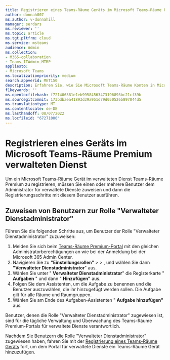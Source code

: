 ```yaml
---
title: Registrieren eines Teams-Räume Geräts im Microsoft Teams-Räume Premium verwalteten Dienst
author: donnah007
ms.author: v-donnahill
manager: serdars
ms.reviewer: ''
ms.topic: article
ms.tgt.pltfrm: cloud
ms.service: msteams
audience: Admin
ms.collection:
- M365-collaboration
- Teams_ITAdmin_MTRP
appliesto:
- Microsoft Teams
ms.localizationpriority: medium
search.appverid: MET150
description: Erfahren Sie, wie Sie Microsoft Teams-Räume Konten in Microsoft Teams-Räume Premium verwalteten Dienst registrieren.
f1keywords: ''
ms.openlocfilehash: f721406381e1eb99584563473196893bc21cf39b
ms.sourcegitcommit: 173bdbaea41893d39a951d79d050526b897044d5
ms.translationtype: MT
ms.contentlocale: de-DE
ms.lasthandoff: 08/07/2022
ms.locfileid: "67271000"
---
```

# <a name="enroll-a-device-in-the-microsoft-teams-rooms-premium-managed-service"></a>Registrieren eines Geräts im Microsoft Teams-Räume Premium verwalteten Dienst

Um ein Microsoft Teams-Räume Gerät im verwalteten Dienst Teams-Räume Premium zu registrieren, müssen Sie einen oder mehrere Benutzer dem Administrator für verwaltete Dienste zuweisen und dann die Registrierungsschritte mit diesem Benutzer ausführen.

## <a name="assign-users-to-the-managed-service-administrator-role"></a>Zuweisen von Benutzern zur Rolle "Verwalteter Dienstadministrator"

Führen Sie die folgenden Schritte aus, um Benutzer der Rolle "Verwalteter Dienstadministrator" zuzuweisen:

1. Melden Sie sich beim [Teams-Räume Premium-Portal](https://portal.rooms.microsoft.com/) mit den gleichen Administratorberechtigungen an wie bei der Anmeldung bei der Microsoft 365 Admin Center.
2. Navigieren Sie zu **"Einstellungsrollen"** >  > , und wählen Sie dann **"Verwalteter Dienstadministrator**" aus.
3. Wählen Sie unter " **Verwalteter Dienstadministrator**" die Registerkarte " **Aufgaben** " und dann " **Hinzufügen"** aus.
4. Folgen Sie dem Assistenten, um die Aufgabe zu benennen und die Benutzer auszuwählen, die ihr hinzugefügt werden sollen. Die Aufgabe gilt für alle Räume und Raumgruppen.
5. Wählen Sie am Ende des Aufgaben-Assistenten " **Aufgabe hinzufügen"** aus.

Benutzer, denen die Rolle "Verwalteter Dienstadministrator" zugewiesen ist, sind für die tägliche Verwaltung und Überwachung des Teams-Räume Premium-Portals für verwaltete Dienste verantwortlich.

Nachdem Sie Benutzern die Rolle "Verwalteter Dienstadministrator" zugewiesen haben, fahren Sie mit der [Registrierung eines Teams-Räume Geräts](enroll-a-device.md) fort, um dem Portal für verwaltete Dienste ein Teams-Räume Gerät hinzuzufügen.

<!-- ## Enroll a Teams Rooms device

 To enroll a device in the Teams Rooms Premium managed service, see [Monitoring device software installation](monitor-software-installation-guide.md).

2. Select on the **?** icon at the top right-hand corner of the portal to launch the help menu. The help menu includes an [Installation guide](https://portal.rooms.microsoft.com/docs/MMR%20Monitoring%20Software%20Installation%20Guide%20Feb%202021.pdf) containing detailed enrollment instructions:

    1. Review the **Pre-requisites** section in the Installation guide. Confirm that the URLs listed in the **URLs Required for Communication** list are added to your firewall's traffic allow list.
    2. Follow the instructions in the **Enabling TPM Settings** section to enable the Trusted Platform Module (TPM) functionality on your device.
    3. Follow the instructions in the **Adding Proxy Settings** section to configure your device to use your proxy gateway, if you have one.
    4. Follow the instructions in the **Process** section to install the monitoring agent software and configure the self enrollment key on your device.

3. After the monitoring agent and unique XML key are configured on your device, navigate to **Rooms** > room name > **Status**, and then select **Enroll**.

    > [!NOTE]
    > The Teams Rooms device will remain in the **Onboarding** state until a Managed Service Administrator enrolls the device using the portal.

    See [Monitoring device software installation](monitoring-software-installation-guide.md).

<!--## Link to Installation guide

The **Help** menu provides a link to the [Installation guide](https://portal.rooms.microsoft.com/docs/MMR%20Monitoring%20Software%20Installation%20Guide%20Feb%202021.pdf) which in turn provides the following information:

- Instructions on URLs that need to be allow-listed to serve to enable room telemetry to be sent to the managed service.
- Instructions for applying the Microsoft Teams Rooms Premium monitoring agent and unique XML key as part of enrolling a device in the managed service.
- Troubleshooting instructions.-->
